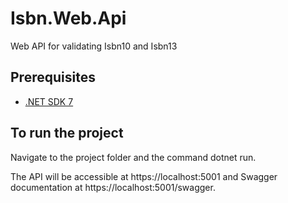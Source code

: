 # Isbn.Web.Api
Web API for validating Isbn10 and Isbn13


## Prerequisites

- [.NET SDK 7](https://dotnet.microsoft.com/download)

## To run the project 

Navigate to the project folder and the command dotnet run.

The API will be accessible at https://localhost:5001 and Swagger documentation at https://localhost:5001/swagger.
